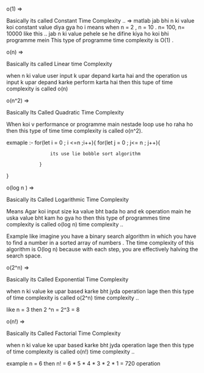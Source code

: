 

o(1) =>

  Basically its called Constant Time Complexity  ..   => matlab jab bhi n ki value koi constant value diya gya ho i means when n = 2 , n = 10 . n= 100, n= 10000 like this .. jab n ki value pehele se he difine kiya ho koi bhi programme mein  This type of programme time complexity is O(1)  .



  o(n) => 

  Basically its called Linear time Complexity

  when n ki value user input k upar depand karta hai and the operation us input k upar depand karke perform karta hai then this tupe of time complexity is called o(n)


  o(n^2)  =>


  Basically Its Called Quadratic Time Complexity

  When koi v performance or programme main nestade loop use ho raha ho then this type of time time complexity is called o(n^2).

  exmaple :- for(let i = 0 ; i <=n ;i++){
                for(let j = 0 ; j<= n ; j++){

                    its use lie bobble sort algorithm   

                }
  }

 
 o(log n ) => 

Basically its  Called Logarithmic Time Complexity

Means  Agar koi input size ka value  bht bada ho and ek operation main he uska value bht kam ho gya ho then this type of programmes time complexity is called o(log n) time complexity ..

Example like imagine you have a binary search algorithm in which you have to find a number in a sorted array of numbers . The time complexity of this algorithm is O(log n) because with each step, you are effectively halving the search space.  



o(2^n) => 

Basically its Called Exponential Time Complexity

when n ki value ke upar based karke bht jyda operation lage then this type of time complexity is called o(2^n) time complexity ..

like n = 3 then 2 ^n = 2^3 = 8 


o(n!) => 

Basically its Called Factorial Time Complexity

when n ki value ke upar based karke bht jyda operation lage then this type of time complexity is called o(n!) time complexity ..

example n = 6 
then  n! = 6 * 5 * 4 * 3 * 2 * 1 = 720 operation 

